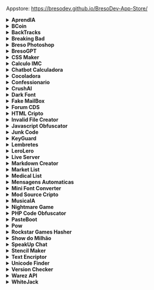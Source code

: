 Appstore: https://bresodev.github.io/BresoDev-App-Store/



<details>
<summary><b>AprendIA</b></summary>
<br>
<i>Teste seus conhecimentos com perguntas geradas por IA que se adaptam ao seu nível.</i><br><br>
<br><a href="https://bresodev.github.io/BresoDEV-App-Store/apks/aprendIA 1.0.apk" download="https://bresodev.github.io/BresoDEV-App-Store/apks/aprendIA 1.0.apk">Download do APK</a>
<br>
</details>

<details>
<summary><b>BCoin</b></summary>
<br>
<i>Aplicativo intuitivo para facilitar a compra e venda de BCoins</i><br><br>
<br><a href="https://bresodev.github.io/BresoDEV-App-Store/apks/bcoin.apk" download="https://bresodev.github.io/BresoDEV-App-Store/apks/bcoin.apk">Download do APK</a>
<br>
</details>

<details>
<summary><b>BackTracks</b></summary>
<br>
<i>Aplicativo com um acervo de músicas de rock sem faixas de guitarra, para que guitarrista possam tocar junto com a música.</i><br><br>
<br><a href="https://bresodev.github.io/BresoDEV-App-Store/apks/BackTracks.apk" download="https://bresodev.github.io/BresoDEV-App-Store/apks/BackTracks.apk">Download do APK</a>
<br><a href="https://bresodev.github.io/BackingTracks/" target="_blank">Acessar Site</a>
<br>
</details>

<details>
<summary><b>Breaking Bad</b></summary>
<br>
<i>Jogo baseado na série de tv</i><br><br>
<br><a href="https://bresodev.github.io/BresoDEV-App-Store/apks/Breaking Bad.apk" download="https://bresodev.github.io/BresoDEV-App-Store/apks/Breaking Bad.apk">Download do APK</a>
<br><a href="https://bresodev.github.io/Breaking-Bad-Game/" target="_blank">Acessar Site</a>
<br>
</details>

<details>
<summary><b>Breso Photoshop</b></summary>
<br>
<i>Simples editor de imagens</i><br><br>
<br><a href="https://bresodev.github.io/Editor-de-Imagens-Javascript/" target="_blank">Acessar Site</a>
<br>
</details>

<details>
<summary><b>BresoGPT</b></summary>
<br>
<i>Aplicativo inspirado no ChatGPT</i><br><br>
<br><a href="https://bresodev.github.io/BresoDEV-App-Store/apks/BresoGPT.apk" download="https://bresodev.github.io/BresoDEV-App-Store/apks/BresoGPT.apk">Download do APK</a>
<br><a href="https://bresodev.github.io/GPT-Via-JSON/" target="_blank">Acessar Site</a>
<br>
</details>

<details>
<summary><b>CSS Maker</b></summary>
<br>
<i>Aplicacao para facilitar a estilização de elementos HTML usando CSS</i><br><br>
<br><a href="https://bresodev.github.io/BresoDEV-App-Store/apks/CSS Maker.apk" download="https://bresodev.github.io/BresoDEV-App-Store/apks/CSS Maker.apk">Download do APK</a>
<br><a href="https://bresodev.github.io/Css-Maker/" target="_blank">Acessar Site</a>
<br>
</details>

<details>
<summary><b>Calculo IMC</b></summary>
<br>
<i>App que calcula a massa corporea</i><br><br>
<br><a href="https://bresodev.github.io/BresoDEV-App-Store/apks/Calculo IMC.apk" download="https://bresodev.github.io/BresoDEV-App-Store/apks/Calculo IMC.apk">Download do APK</a>
<br><a href="https://bresodev.github.io/Calculo-IMC/" target="_blank">Acessar Site</a>
<br>
</details>

<details>
<summary><b>Chatbot Calculadora</b></summary>
<br>
<i>Bot que faz contas basicas de matematica</i><br><br>
<br><a href="https://bresodev.github.io/BresoDEV-App-Store/apks/Chatbot Calculadora.apk" download="https://bresodev.github.io/BresoDEV-App-Store/apks/Chatbot Calculadora.apk">Download do APK</a>
<br><a href="https://bresodev.github.io/BotCalculadora/" target="_blank">Acessar Site</a>
<br>
</details>

<details>
<summary><b>Cocoladora</b></summary>
<br>
<i>Descubra quanto você lucra no trono com base no seu salário por hora.</i><br><br>
<br><a href="https://bresodev.github.io/BresoDEV-App-Store/apks/Cocoladora 1.0.apk" download="https://bresodev.github.io/BresoDEV-App-Store/apks/Cocoladora 1.0.apk">Download do APK</a>
<br>
</details>

<details>
<summary><b>Confessionario</b></summary>
<br>
<i>Site para fazer confissões de modo anonimo</i><br><br>
<br><a href="https://bresodev.github.io/BresoDEV-App-Store/apks/Confessionario.apk" download="https://bresodev.github.io/BresoDEV-App-Store/apks/Confessionario.apk">Download do APK</a>
<br><a href="https://bresodev.github.io/redirecionador_apk/Confessionario.html" target="_blank">Acessar Site</a>
<br>
</details>

<details>
<summary><b>CrushAI</b></summary>
<br>
<i>Chatbot que simula um namorado ou uma namorada virtual</i><br><br>
<br><a href="https://bresodev.github.io/BresoDEV-App-Store/apks/CrushAI.apk" download="https://bresodev.github.io/BresoDEV-App-Store/apks/CrushAI.apk">Download do APK</a>
<br><a href="https://bresodev.github.io/redirecionador_apk/CrushIA.html" target="_blank">Acessar Site</a>
<br>
</details>

<details>
<summary><b>Dark Font</b></summary>
<br>
<i>Conversor de texto para fonte estilizada</i><br><br>
<br><a href="https://bresodev.github.io/BresoDEV-App-Store/apks/Dark Font.apk" download="https://bresodev.github.io/BresoDEV-App-Store/apks/Dark Font.apk">Download do APK</a>
<br><a href="https://bresodev.github.io/DarkFont/" target="_blank">Acessar Site</a>
<br>
</details>

<details>
<summary><b>Fake MailBox</b></summary>
<br>
<i>Sistema que você pode criar seu email personalizado com qualquer nome e domínio</i><br><br>
<br><a href="https://bresodev.github.io/BresoDEV-App-Store/apks/FakeMailBox.apk" download="https://bresodev.github.io/BresoDEV-App-Store/apks/FakeMailBox.apk">Download do APK</a>
<br><a href="https://bresodev.github.io/redirecionador_apk/EmailBox.html" target="_blank">Acessar Site</a>
<br>
</details>

<details>
<summary><b>Forum CDS</b></summary>
<br>
<i>Fórum destinado a alunos de Ciências da Computação da escola Cruzeiro do Sul</i><br><br>
<br><a href="https://bresodev.github.io/BresoDEV-App-Store/apks/Forum CDS.apk" download="https://bresodev.github.io/BresoDEV-App-Store/apks/Forum CDS.apk">Download do APK</a>
<br><a href="https://bresodev.github.io/redirecionador_apk/ForumCDS.html" target="_blank">Acessar Site</a>
<br>
</details>

<details>
<summary><b>HTML Cripto</b></summary>
<br>
<i>Obfuscador de codigo HTML</i><br><br>
<br><a href="https://bresodev.github.io/BresoDEV-App-Store/apks/HTML Cripto.apk" download="https://bresodev.github.io/BresoDEV-App-Store/apks/HTML Cripto.apk">Download do APK</a>
<br><a href="https://bresodev.github.io/CriptoHTML/" target="_blank">Acessar Site</a>
<br>
</details>

<details>
<summary><b>Invalid File Creator</b></summary>
<br>
<i>Cria arquivos inválidos e corrompidos de qualquer tamanho ou extensão, para ser usado como desculpa quando não fez um trabalho e precisa entregar</i><br><br>
<br><a href="https://bresodev.github.io/BresoDEV-App-Store/apks/Invalid File Creator.apk" download="https://bresodev.github.io/BresoDEV-App-Store/apks/Invalid File Creator.apk">Download do APK</a>
<br><a href="https://bresodev.github.io/redirecionador_apk/InvaliFileCreator.html" target="_blank">Acessar Site</a>
<br>
</details>

<details>
<summary><b>Javascript Obfuscator</b></summary>
<br>
<i>Obfuscador de codigo Javascript</i><br><br>
<br><a href="https://bresodev.github.io/BresoDEV-App-Store/apks/Javascript Obfuscator.apk" download="https://bresodev.github.io/BresoDEV-App-Store/apks/Javascript Obfuscator.apk">Download do APK</a>
<br><a href="https://bresodev.github.io/JS-Obfuscator/" target="_blank">Acessar Site</a>
<br>
</details>

<details>
<summary><b>Junk Code</b></summary>
<br>
<i>Gerador de junk code para varias linguagens</i><br><br>
<br><a href="https://bresodev.github.io/BresoDEV-App-Store/apks/Junk Code.apk" download="https://bresodev.github.io/BresoDEV-App-Store/apks/Junk Code.apk">Download do APK</a>
<br><a href="https://bresodev.github.io/Web-Junk-Code/" target="_blank">Acessar Site</a>
<br>
</details>

<details>
<summary><b>KeyGuard</b></summary>
<br>
<i>Proteja suas senhas com segurança e conveniência usando o KeyGuard</i><br><br>
<br><a href="https://bresodev.github.io/BresoDEV-App-Store/apks/KeyGuard.apk" download="https://bresodev.github.io/BresoDEV-App-Store/apks/KeyGuard.apk">Download do APK</a>
<br>
</details>

<details>
<summary><b>Lembretes</b></summary>
<br>
<i>Aplicativo para adicionar lembretes</i><br><br>
<br><a href="https://bresodev.github.io/BresoDEV-App-Store/apks/Lembretes.apk" download="https://bresodev.github.io/BresoDEV-App-Store/apks/Lembretes.apk">Download do APK</a>
<br><a href="https://bresodev.github.io/Post-Its/" target="_blank">Acessar Site</a>
<br>
</details>

<details>
<summary><b>LeroLero</b></summary>
<br>
<i>Gerador de texto aleatorio (lero lero)</i><br><br>
<br><a href="https://bresodev.github.io/BresoDEV-App-Store/apks/LeroLero.apk" download="https://bresodev.github.io/BresoDEV-App-Store/apks/LeroLero.apk">Download do APK</a>
<br><a href="https://bresodev.github.io/LeroLero/" target="_blank">Acessar Site</a>
<br>
</details>

<details>
<summary><b>Live Server</b></summary>
<br>
<i>Programa que simula um server ao vivo, para criar sites, permitindo mudar o html/css/js em tempo real.</i><br><br>
<br><a href="https://bresodev.github.io/BresoDEV-App-Store/apks/Live Server.apk" download="https://bresodev.github.io/BresoDEV-App-Store/apks/Live Server.apk">Download do APK</a>
<br><a href="https://bresodev.github.io/LiveServer/" target="_blank">Acessar Site</a>
<br>
</details>

<details>
<summary><b>Markdown Creator</b></summary>
<br>
<i>Formatador e gerador de textos em formato Markdown</i><br><br>
<br><a href="https://bresodev.github.io/BresoDEV-App-Store/apks/Markdown Creator.apk" download="https://bresodev.github.io/BresoDEV-App-Store/apks/Markdown Creator.apk">Download do APK</a>
<br><a href="https://bresodev.github.io/MarkdownCreator/" target="_blank">Acessar Site</a>
<br>
</details>

<details>
<summary><b>Market List</b></summary>
<br>
<i>Aplicativo ideal para criar e gerenciar listas de compras</i><br><br>
<br><a href="https://bresodev.github.io/BresoDEV-App-Store/apks/marketlist.apk" download="https://bresodev.github.io/BresoDEV-App-Store/apks/marketlist.apk">Download do APK</a>
<br>
</details>

<details>
<summary><b>Medical List</b></summary>
<br>
<i>Aplicativo para cadastrar sintomas e os remédios correspondentes</i><br><br>
<br><a href="https://bresodev.github.io/BresoDEV-App-Store/apks/medicallist.apk" download="https://bresodev.github.io/BresoDEV-App-Store/apks/medicallist.apk">Download do APK</a>
<br>
</details>

<details>
<summary><b>Mensagens Automaticas</b></summary>
<br>
<i>Gerador de mensagens de temas diversos (bom dia, boa noite, aniversario, etc...)</i><br><br>
<br><a href="https://bresodev.github.io/BresoDEV-App-Store/apks/Mensagens Automaticas.apk" download="https://bresodev.github.io/BresoDEV-App-Store/apks/Mensagens Automaticas.apk">Download do APK</a>
<br><a href="https://bresodev.github.io/MensagensBomDia/" target="_blank">Acessar Site</a>
<br>
</details>

<details>
<summary><b>Mini Font Converter</b></summary>
<br>
<i>Converte frases em caracteres menores que a fonte normal</i><br><br>
<br><a href="https://bresodev.github.io/BresoDEV-App-Store/apks/Mini Font Converter.apk" download="https://bresodev.github.io/BresoDEV-App-Store/apks/Mini Font Converter.apk">Download do APK</a>
<br><a href="https://bresodev.github.io/MiniFont-Creator/" target="_blank">Acessar Site</a>
<br>
</details>

<details>
<summary><b>Mod Source Cripto</b></summary>
<br>
<i>Obfuscador de source codes para mods para GTAV e RDR2, criados usando C++</i><br><br>
<br><a href="https://bresodev.github.io/RockstarModCripto" target="_blank">Acessar Site</a>
<br>
</details>

<details>
<summary><b>MusicaIA</b></summary>
<br>
<i>Crie letras e artes musicais com a ajuda da inteligência artificial.</i><br><br>
<br><a href="https://bresodev.github.io/BresoDEV-App-Store/apks/musicaIA 1.0.apk" download="https://bresodev.github.io/BresoDEV-App-Store/apks/musicaIA 1.0.apk">Download do APK</a>
<br>
</details>

<details>
<summary><b>Nightmare Game</b></summary>
<br>
<i>Jogo de terror, onde voce assume o papel de um vigia noturno em seu nomo emprego.</i><br><br>
<br><a href="https://bresodev.github.io/BresoDEV-App-Store/apks/Nightmare Game.apk" download="https://bresodev.github.io/BresoDEV-App-Store/apks/Nightmare Game.apk">Download do APK</a>
<br><a href="https://bresodev.github.io/Nightmares/" target="_blank">Acessar Site</a>
<br>
</details>

<details>
<summary><b>PHP Code Obfuscator</b></summary>
<br>
<i>Obfuscador de codigo PHP</i><br><br>
<br><a href="https://bresodev.github.io/BresoDEV-App-Store/apks/PHP Code Obfuscator.apk" download="https://bresodev.github.io/BresoDEV-App-Store/apks/PHP Code Obfuscator.apk">Download do APK</a>
<br><a href="https://bresodev.github.io/PHP-Obfuscator/" target="_blank">Acessar Site</a>
<br>
</details>

<details>
<summary><b>PasteBoot</b></summary>
<br>
<i>Aplicativo semelhante ao Pastebin, para hospedar e compartilhar textos diversos</i><br><br>
<br><a href="https://bresodev.github.io/BresoDEV-App-Store/apks/PasteBoot.apk" download="https://bresodev.github.io/BresoDEV-App-Store/apks/PasteBoot.apk">Download do APK</a>
<br><a href="https://bresodev.github.io/redirecionador_apk/PasteBot.html" target="_blank">Acessar Site</a>
<br>
</details>

<details>
<summary><b>Pow</b></summary>
<br>
<i>Cuide do seu próprio bichinho virtual com o Pow!</i><br><br>
<br><a href="https://bresodev.github.io/BresoDEV-App-Store/apks/Pow.apk" download="https://bresodev.github.io/BresoDEV-App-Store/apks/Pow.apk">Download do APK</a>
<br><a href="https://bresodev.github.io/Pow/" target="_blank">Acessar Site</a>
<br>
</details>

<details>
<summary><b>Rockstar Games Hasher</b></summary>
<br>
<i>Gerador e conversor de string ou listas para hash, usados em scripts de jogos da Rockstar Games (GTAV,RDR2,etc...)</i><br><br>
<br><a href="https://bresodev.github.io/BresoDEV-App-Store/apks/Rockstar Games Hasher.apk" download="https://bresodev.github.io/BresoDEV-App-Store/apks/Rockstar Games Hasher.apk">Download do APK</a>
<br><a href="https://bresodev.github.io/Hash-Generator-Javascript/" target="_blank">Acessar Site</a>
<br>
</details>

<details>
<summary><b>Show do Milhão</b></summary>
<br>
<i>Jogo semelhante ao programa, com perguntas e respostas</i><br><br>
<br><a href="https://bresodev.github.io/BresoDEV-App-Store/apks/Show do Milhão.apk" download="https://bresodev.github.io/BresoDEV-App-Store/apks/Show do Milhão.apk">Download do APK</a>
<br><a href="https://bresodev.github.io/Show-do-Milhao/" target="_blank">Acessar Site</a>
<br>
</details>

<details>
<summary><b>SpeakUp Chat</b></summary>
<br>
<i>Aplicativo de conversas/chat entre usuarios</i><br><br>
<br><a href="https://bresodev.github.io/BresoDEV-App-Store/apks/SpeakUp.apk" download="https://bresodev.github.io/BresoDEV-App-Store/apks/SpeakUp.apk">Download do APK</a>
<br><a href="https://bresodev.github.io/redirecionador_apk/SpeakUp.html" target="_blank">Acessar Site</a>
<br>
</details>

<details>
<summary><b>Stencil Maker</b></summary>
<br>
<i>Crie facilmente stencils a partir de suas imagens</i><br><br>
<br><a href="https://bresodev.github.io/Stencil-Maker/" target="_blank">Acessar Site</a>
<br>
</details>

<details>
<summary><b>Text Encriptor</b></summary>
<br>
<i>Encriptador e decriptador de textos</i><br><br>
<br><a href="https://bresodev.github.io/BresoDEV-App-Store/apks/Text Encriptor.apk" download="https://bresodev.github.io/BresoDEV-App-Store/apks/Text Encriptor.apk">Download do APK</a>
<br><a href="https://bresodev.github.io/Criptografia-Strings/" target="_blank">Acessar Site</a>
<br>
</details>

<details>
<summary><b>Unicode Finder</b></summary>
<br>
<i>Localize codigos de fontes unicode</i><br><br>
<br><a href="https://bresodev.github.io/BresoDEV-App-Store/apks/Unicode Finder.apk" download="https://bresodev.github.io/BresoDEV-App-Store/apks/Unicode Finder.apk">Download do APK</a>
<br><a href="https://bresodev.github.io/FontFinder/" target="_blank">Acessar Site</a>
<br>
</details>

<details>
<summary><b>Version Checker</b></summary>
<br>
<i>Aplicativo que checka a autenticidade de um texto usando uma chave de acesso</i><br><br>
<br><a href="https://bresodev.github.io/BresoDEV-App-Store/apks/Version Checker.apk" download="https://bresodev.github.io/BresoDEV-App-Store/apks/Version Checker.apk">Download do APK</a>
<br><a href="https://bresodev.github.io/Version-Checker-/" target="_blank">Acessar Site</a>
<br>
</details>

<details>
<summary><b>Warez API</b></summary>
<br>
<i>Aplicativo de filmes via link do IMDB</i><br><br>
<br><a href="https://bresodev.github.io/WarezAPI/" target="_blank">Acessar Site</a>
<br>
</details>

<details>
<summary><b>WhiteJack</b></summary>
<br>
<i>Joguinho de cassino caça níquel, onde você pode jogar sem usar dinheiro real</i><br><br>
<br><a href="https://bresodev.github.io/BresoDEV-App-Store/apks/WhiteJack.apk" download="https://bresodev.github.io/BresoDEV-App-Store/apks/WhiteJack.apk">Download do APK</a>
<br><a href="https://bresodev.github.io/Roleta-Cassino/" target="_blank">Acessar Site</a>
<br>
</details>